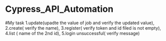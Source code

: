 # Cypress_API_Automation


#My task
1.update(upadte the value of job and verify the updated value), 
2.create( verify the name), 
3.register( verify token and id filed is not empty), 
4.list ( name of the 2nd id), 
5.login unsuccessful( verify message)


